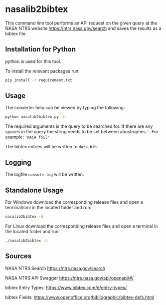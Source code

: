# nasalib2bibtex

This command line tool performs an API request on the given query at the NASA NTRS website https://ntrs.nasa.gov/search and saves the results as a bibtex file.

## Installation for Python

_python_ is used for this tool.

To install the relevant packages run:
```sh
pip install -r requirement.txt
``` 

## Usage

The converter help can be viewed by typing the following:
```sh
python nasalib2bibtex.py -h
```

The required arguments is the query to be searched for. If there are any spaces in the query the string needs to be set between abostrophes  `'`. For example: `'NACA foil'` 

The bibtex entries will be written to `data.bib`.

## Logging
The logfile `console.log` will be written.

## Standalone Usage

For Windows download the corresponding release files and open a terminal/cml in the located folder and run:
```sh
nasalib2bibtex -h
```
For Linux download the corresponding release files and open a terminal in the located folder and run:
```sh
./nasalib2bibtex -h
```


## Sources

NASA NTRS Search
https://ntrs.nasa.gov/search

NASA NTRS API Swagger
https://ntrs.nasa.gov/api/openapi/#/

bibtex Entry Types:
https://www.bibtex.com/e/entry-types/

bibtex Fields:
https://www.openoffice.org/bibliographic/bibtex-defs.html
